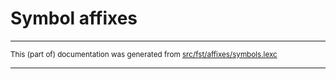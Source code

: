 
# Symbol affixes

* * *

<small>This (part of) documentation was generated from [src/fst/affixes/symbols.lexc](https://github.com/giellalt/lang-nso/blob/main/src/fst/affixes/symbols.lexc)</small>

---

